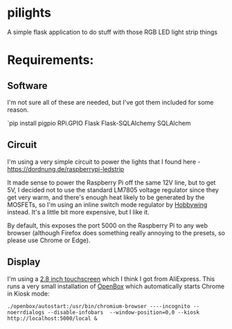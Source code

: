 # pilights
A simple flask application to do stuff with those RGB LED light strip things

# Requirements:
## Software
I'm not sure all of these are needed, but I've got them included for some reason.

`pip install pigpio RPi.GPIO Flask Flask-SQLAlchemy SQLAlchem
## Circuit
I'm using a very simple circuit to power the lights that I found here - https://dordnung.de/raspberrypi-ledstrip 

It made sense to power the Raspberry Pi off the same 12V line, but to get 5V, I decided not to use the standard LM7805 voltage regulator since they get very warm, and there's enough heat likely to be generated by the MOSFETs, so I'm using an inline switch mode regulator by [Hobbywing](https://www.hobbywing.com/goods.php?id=376) instead. It's a little bit more expensive, but I like it.

By default, this exposes the port 5000 on the Raspberry Pi to any web browser (although Firefox does something really annoying to the presets, so please use Chrome or Edge).

## Display
I'm using a [2.8 inch touchscreen](https://raspberrypiwiki.com/index.php/2.8_inch_Touch_Screen_for_Pi_zero) which I think I got from AliExpress.
This runs a very small installation of [OpenBox](http://openbox.org/wiki/Help:Autostart) which automatically starts Chrome in Kiosk mode:

`./openbox/autostart:/usr/bin/chromium-browser ----incognito --noerrdialogs --disable-infobars  --window-position=0,0 --kiosk http://localhost:5000/local &`

 
